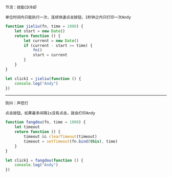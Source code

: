 	节流：技能CD冷却
	
	单位时间内只能执行一次，连续快速点击按钮，1秒钟之内只打印一次Andy


```javascript
function jieliu(fn, time = 1000) {
	let start = new Date()
	return function () {
		let current = new Date()
		if (current - start >= time) {
			fn()
			start = current
		}
	}
}

let click1 = jieliu(function () {
	console.log("Andy")
})
```

------------

	防抖：声控灯
	
	点击按钮，如果最多间隔1s没有点击，就会打印Andy



```javascript
function fangdou(fn, time = 1000) {
	let timeout
	return function () {
		timeout && clearTimeout(timeout)
		timeout = setTimeout(fn.bind(this), time)
	}
}

let click1 = fangdou(function () {
	console.log("Andy")
})
```

